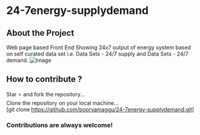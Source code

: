 # 24-7energy-supplydemand
## About the Project
Web page based Front End Showing 24x7 output of energy system based on self curated data set i.e. Data Sets - 24/7 supply and Data Sets - 24/7 demand.
![Image](https://i.postimg.cc/yxzFkVVT/sd-img.png)
## How to contribute ?
Star ⭐ and fork the repository...<br />
Clone the repository on your local machine...<br />
  [git clone https://github.com/poorvamaggu/24-7energy-supplydemand.git]

### Contributions are always welcome!
